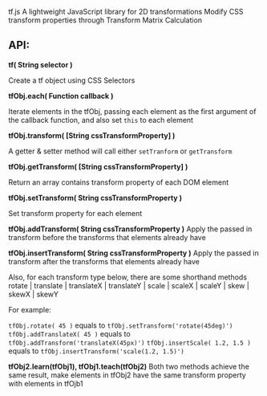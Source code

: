 tf.js
A lightweight JavaScript library for 2D transformations
Modify CSS transform properties through Transform Matrix Calculation

API:
----

**tf( String selector )**

Create a tf object using CSS Selectors

**tfObj.each( Function callback )**

Iterate elements in the tfObj, passing each element as the first argument of the callback function, and also set `this` to each element

**tfObj.transform( [String cssTransformProperty] )**

A getter & setter method will call either `setTranform` or `getTransform`

**tfObj.getTransform( [String cssTransformProperty] )**

Return an array contains transform property of each DOM element

**tfObj.setTransform( String cssTransformProperty )**

Set transform property for each element

**tfObj.addTransform( String cssTransformProperty )**
Apply the passed in transform before the transforms that elements already have

**tfObj.insertTransform( String cssTransformProperty )** 
Apply the passed in transform after the transforms that elements already have


Also, for each transform type below, there are some shorthand methods 
rotate | translate | translateX | translateY | scale | scaleX | scaleY | skew | skewX | skewY

For example:

`tfObj.rotate( 45 )` equals to `tfObj.setTransform('rotate(45deg)')` 
`tfObj.addTranslateX( 45 )` equals to `tfObj.addTransform('translateX(45px)')` 
`tfObj.insertScale( 1.2, 1.5 )` equals to `tfObj.insertTransform('scale(1.2, 1.5)')`


**tfObj2.learn(tfObj1), tfObj1.teach(tfObj2)**
Both two methods achieve the same result, make elements in tfObj2 have the same transform property with elements in tfOjb1








